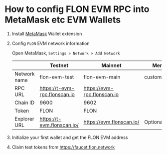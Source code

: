 # How to config FLON EVM RPC into MetaMask etc EVM Wallets

1. Install [MetaMask](https://metamask.io) Wallet extension
2. Config `FLON` EVM network information

   Open MetaMask, `Settings > Network > Add Network`

   |           | Testnet                        | Mainnet                        | Memo   |
   | --------- | ----------------------------- | --------------------------- | ------ |
   | Network name  | flon-evm-test                 | flon-evm-main               | customizable |
   | RPC URL | https://t-evm-rpc.flonscan.io | https://evm-rpc.flonscan.io |        |
   | Chain ID     | 9600            | 9602                        |        |
   | Token | FLON                          | FLON                        |        |
   | Explorer URL | https://t-evm.flonscan.io/    | https://evm.flonscan.io/    | Optional   |

3. Initialize your first wallet and get the FLON EVM address

4. Claim test tokens from https://faucet.flon.network